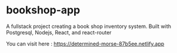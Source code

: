 # bookshop-app
A fullstack project creating a book shop inventory system. Built with Postgresql, Nodejs, React, and react-router


You can visit here : https://determined-morse-87b5ee.netlify.app
